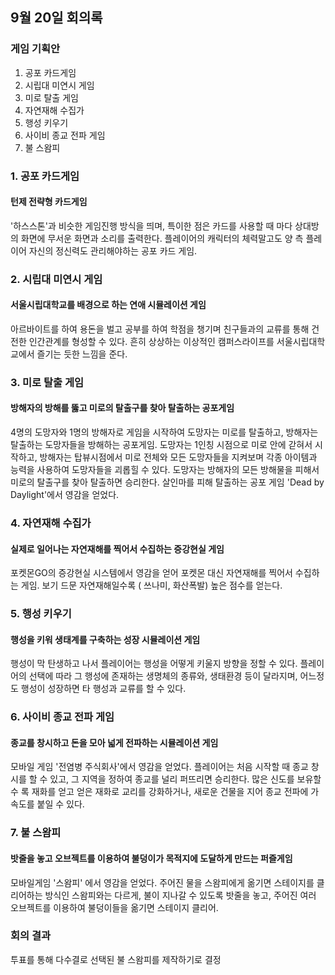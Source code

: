 ## 9월 20일 회의록

### 게임 기획안
1. 공포 카드게임
2. 시립대 미연시 게임
3. 미로 탈출 게임
4. 자연재해 수집가
5. 행성 키우기
6. 사이비 종교 전파 게임
7. 불 스왐피


### 1. 공포 카드게임
#### 턴제 전략형 카드게임 
'하스스톤'과 비슷한 게임진행 방식을 띄며, 특이한 점은 카드를 사용할 때 마다 상대방의 화면에 무서운 화면과 소리를 출력한다.
플레이어의 캐릭터의 체력말고도 양 측 플레이어 자신의 정신력도 관리해야하는 공포 카드 게임.

### 2. 시립대 미연시 게임
#### 서울시립대학교를 배경으로 하는 연애 시뮬레이션 게임
아르바이트를 하여 용돈을 벌고 공부를 하여 학점을 챙기며 친구들과의 교류를 통해 건전한 인간관계를
형성할 수 있다. 흔히 상상하는 이상적인 캠퍼스라이프를 서울시립대학교에서 즐기는 듯한 느낌을 준다.

### 3. 미로 탈출 게임
#### 방해자의 방해를 뚫고 미로의 탈출구를 찾아 탈출하는 공포게임
4명의 도망자와 1명의 방해자로 게임을 시작하여 도망자는 미로를 탈출하고, 방해자는 탈출하는 도망자들을 방해하는 공포게임.
도망자는 1인칭 시점으로 미로 안에 갇혀서 시작하고, 방해자는 탑뷰시점에서 미로 전체와 모든 도망자들을 지켜보며 각종 아이템과 능력을 사용하여 도망자들을
괴롭힐 수 있다. 도망자는 방해자의 모든 방해물을 피해서 미로의 탈출구를 찾아 탈출하면 승리한다. 
살인마를 피해 탈출하는 공포 게임 'Dead by Daylight'에서 영감을 얻었다.

### 4. 자연재해 수집가
#### 실제로 일어나는 자연재해를 찍어서 수집하는 증강현실 게임
포켓몬GO의 증강현실 시스템에서 영감을 얻어 포켓몬 대신 자연재해를 찍어서 수집하는 게임.
보기 드문 자연재해일수록 ( 쓰나미, 화산폭발) 높은 점수를 얻는다. 

### 5. 행성 키우기
#### 행성을 키워 생태계를 구축하는 성장 시뮬레이션 게임
행성이 막 탄생하고 나서 플레이어는 행성을 어떻게 키울지 방향을 정할 수 있다. 플레이어의 선택에 따라 그 행성에 존재하는 생명체의 종류와, 생태환경 등이
달라지며, 어느정도 행성이 성장하면 타 행성과 교류를 할 수 있다. 

### 6. 사이비 종교 전파 게임
#### 종교를 창시하고 돈을 모아 넓게 전파하는 시뮬레이션 게임
모바일 게임 '전염병 주식회사'에서 영감을 얻었다. 플레이어는 처음 시작할 때 종교 창시를 할 수 있고, 그 지역을 정하여 종교를 널리 퍼뜨리면 승리한다.
많은 신도를 보유할 수 록 재화를 얻고 얻은 재화로 교리를 강화하거나, 새로운 건물을 지어 종교 전파에 가속도를 붙일 수 있다. 

### 7. 불 스왐피 
#### 밧줄을 놓고 오브젝트를 이용하여 불덩이가 목적지에 도달하게 만드는 퍼즐게임
모바일게임 '스왐피' 에서 영감을 얻었다. 주어진 물을 스왐피에게 옮기면 스테이지를 클리어하는 방식인 스왐피와는 다르게, 불이 지나갈 수 있도록 밧줄을
놓고, 주어진 여러 오브젝트를 이용하여 불덩이들을 옮기면 스테이지 클리어.

### 회의 결과
투표를 통해 다수결로 선택된 불 스왐피를 제작하기로 결정

